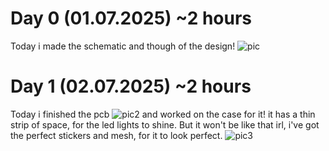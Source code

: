 
# Day 0 (01.07.2025) ~2 hours
Today i made the schematic and though of the design!
![pic](https://hc-cdn.hel1.your-objectstorage.com/s/v3/87ad6b729a4fa61bc153e2b7c95d3f71c1b09551_image.png)

# Day 1 (02.07.2025) ~2 hours
Today i finished the pcb
![pic2](https://hc-cdn.hel1.your-objectstorage.com/s/v3/5bd932f56ffecd3f4ce9f5176f570e55e5535661_image.png)
and worked on the case for it! it has a thin strip of space, for the led lights to shine. But it won't be like that irl, i've got the perfect stickers and mesh, for it to look perfect.
![pic3](https://hc-cdn.hel1.your-objectstorage.com/s/v3/ddbdd7109eedb2f14654894c7dc8e267dc63646a_image.png)
